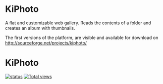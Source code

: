 KiPhoto
=======

A flat and customizable web gallery. Reads the contents of a folder and creates an album with thumbnails.

The first versions of the platform, are visible and available for download on http://sourceforge.net/projects/kiphoto/

# KiPhoto
[![status](https://sourcegraph.com/api/repos/github.com/A35G/KiPhoto/badges/status.png)](https://sourcegraph.com/github.com/A35G/KiPhoto)
[![Total views](https://sourcegraph.com/api/repos/github.com/A35G/KiPhoto/counters/views.png)](https://sourcegraph.com/github.com/A35G/KiPhoto)
